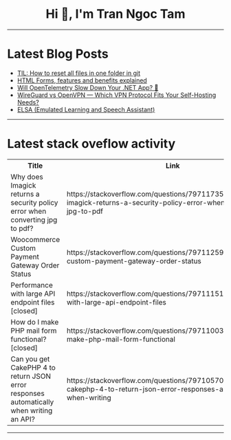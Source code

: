 <h1 align="center">Hi 👋, I'm Tran Ngoc Tam</h1>

---

# Latest Blog Posts 
<!-- BLOG-POST-LIST:START -->
- [TIL: How to reset all files in one folder in git](https://dev.to/kummerer94/til-how-to-reset-all-files-in-one-folder-in-git-57ig)
- [HTML Forms, features and benefits explained](https://dev.to/idrsolutions/html-forms-features-and-benefits-explained-3k4m)
- [Will OpenTelemetry Slow Down Your .NET App? 🤔](https://dev.to/akshaybora09/will-opentelemetry-slow-down-your-net-app-2ebd)
- [WireGuard vs OpenVPN — Which VPN Protocol Fits Your Self-Hosting Needs?](https://dev.to/lightningdev123/wireguard-vs-openvpn-which-vpn-protocol-fits-your-self-hosting-needs-2pop)
- [ELSA &lpar;Emulated Learning and Speech Assistant&rpar;](https://dev.to/vihanga_anuththara_0a402f/elsa-emulated-learning-and-speech-assistant-1kej)
<!-- BLOG-POST-LIST:END -->

---

# Latest stack oveflow activity
<table>
  <tr><th>Title</th><th>Link</th></tr>
  <!-- STACKOVERFLOW:START --><tr><td>Why does Imagick returns a security policy error when converting jpg to pdf?</td><td>https://stackoverflow.com/questions/79711735/why-does-imagick-returns-a-security-policy-error-when-converting-jpg-to-pdf</td></tr><tr><td>Woocommerce Custom Payment Gateway Order Status</td><td>https://stackoverflow.com/questions/79711259/woocommerce-custom-payment-gateway-order-status</td></tr><tr><td>Performance with large API endpoint files [closed]</td><td>https://stackoverflow.com/questions/79711151/performance-with-large-api-endpoint-files</td></tr><tr><td>How do I make PHP mail form functional? [closed]</td><td>https://stackoverflow.com/questions/79711003/how-do-i-make-php-mail-form-functional</td></tr><tr><td>Can you get CakePHP 4 to return JSON error responses automatically when writing an API?</td><td>https://stackoverflow.com/questions/79710570/can-you-get-cakephp-4-to-return-json-error-responses-automatically-when-writing</td></tr><!-- STACKOVERFLOW:END -->
</table>

---


